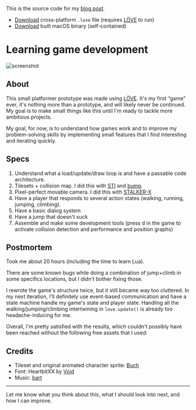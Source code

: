 This is the source code for my [blog post](https://github.com/christophemarois/gamedev-blog/issues/1).

* [Download](https://github.com/christophemarois/love01/raw/master/dist/love01.love) cross-platform `.love` file (requires [LÖVE](https://love2d.org/) to run)
* [Download](https://github.com/christophemarois/love01/raw/master/dist/love01-macos.zip) built macOS binary (self-contained)

# Learning game development

![screenshot](https://media.giphy.com/media/dgsxhGP8GQR7B2AiPr/giphy.gif)

## About

This small platformer prototype was made using [LÖVE](https://love2d.org/). It's my first “game” ever, it's nothing more than a prototype, and will likely never be continued. My goal is to make small things like this until I'm ready to tackle more ambitious projects.

My goal, for now, is to understand how games work and to improve my problem-solving skills by implementing small features that I find interesting and iterating quickly.

## Specs

1. Understand what a load/update/draw loop is and have a passable code architecture.
2. Tilesets + collision map. I did this with [STI](https://github.com/karai17/Simple-Tiled-Implementation/) and [bump](https://github.com/kikito/bump.lua).
3. Pixel-perfect movable camera. I did this with [STALKER-X](https://github.com/SSYGEN/STALKER-X)
4. Have a player that responds to several action states (walking, running, jumping, climbing).
5. Have a basic dialog system
6. Have a jump that doesn't suck
7. Assemble and make some development tools (press <kbd>d</kbd> in the game to activate collision detection and performance and position graphs)

## Postmortem

Took me about 20 hours (including the time to learn Lua).

There are some known bugs while doing a combination of jump+climb in some specifics locations, but I didn't bother fixing those.

I rewrote the game's structure twice, but it still became way too cluttered. In my next iteration, I'll definitely use event-based communication and have a state machine handle my game's state and player state. Handling all the walking/jumping/climbing intertwining in `love.update()` is already too headache-inducing for me.

Overall, I'm pretty satisfied with the results, which couldn't possibly have been reached without the following free assets that I used:

## Credits

* Tileset and original animated character sprite: [Buch](https://opengameart.org/users/buch)
* Font: HeartbitXX by	[Void](https://arcade.itch.io/)
* Music: [bart](https://opengameart.org/content/jump-and-run-tropical-mix)

---

Let me know what you think about this, what I should look into next, and how I can improve.
